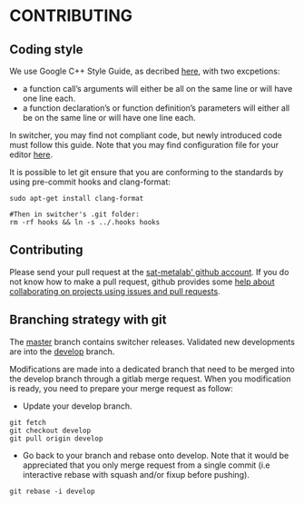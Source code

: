 CONTRIBUTING
======

Coding style
------------

We use Google C++ Style Guide, as decribed [here](https://google.github.io/styleguide/cppguide.html), with two excpetions:
* a function call’s arguments will either be all on the same line or will have one line each. 
* a function declaration’s or function definition’s parameters will either all be on the same line or will have one line each.

In switcher, you may find not compliant code, but newly introduced code must follow this guide. Note that you may find configuration file for your editor [here](https://github.com/google/styleguide).

It is possible to let git ensure that you are conforming to the standards by using pre-commit hooks and clang-format:
```
sudo apt-get install clang-format

#Then in switcher's .git folder:
rm -rf hooks && ln -s ../.hooks hooks
```


Contributing
------------

Please send your pull request at the [sat-metalab' github account](https://github.com/sat-metalab/switcher). If you do not know how to make a pull request, github provides some [help about collaborating on projects using issues and pull requests](https://help.github.com/categories/collaborating-on-projects-using-issues-and-pull-requests/).

Branching strategy with git
---------------------------

The [master](https://gitlab.com/sat-metalab/switcher/tree/master) branch contains switcher releases. Validated new developments are into the [develop](https://github.com/sat-metalab/switcher/tree/develop) branch.

Modifications are made into a dedicated branch that need to be merged into the develop branch through a gitlab merge request. When you modification is ready, you need to prepare your merge request as follow:
* Update your develop branch. 
```
git fetch
git checkout develop
git pull origin develop
```
* Go back to your branch and rebase onto develop. Note that it would be appreciated that you only merge request from a single commit (i.e interactive rebase with squash and/or fixup before pushing).
```
git rebase -i develop
```

